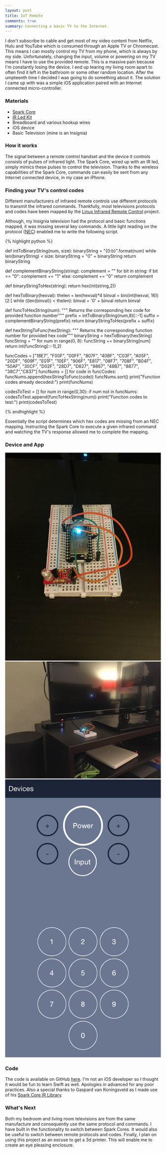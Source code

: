 ```yaml
---
layout: post
title: IoT Remote
comments: true
summary: Connecting a basic TV to the Internet.
---
```


I don't subscribe to cable and get most of my video content from Netflix, Hulu and YouTube which is consumed through an Apple TV or Chromecast. This means I can mostly control my TV from my phone, which is always by my side. Unfortunately, changing the input, volume or powering on my TV means I have to use the provided remote. This is a massive pain because I'm constantly losing the device. I end up tearing my living room apart to often find it left in the bathroom or some other random location. After the umpteenth time I decided I was going to do something about it. The solution I came up with was a simple iOS application paired with an Internet connected micro-controller.

### Materials

* <a href="https://www.spark.io/">Spark Core</a>
* <a href="https://www.sparkfun.com/products/10732/">IR Led Kit</a>
* Breadboard and various hookup wires
* iOS device
* Basic Television (mine is an Insignia)

### How it works

The signal between a remote control handset and the device it controls consists of pulses of infrared light. The Spark Core, wired up with an IR led, simply mimics these pulses to control the television. Thanks to the wireless capabilities of the Spark Core, commands can easily be sent from any Internet connected device, in my case an iPhone.

### Finding your TV's control codes

Different manufacturers of infrared remote controls use different protocols to transmit the infrared commands. Thankfully, most televisions protocols and codes have been mapped by the <a href="http://www.lirc.org/">Linux Infrared Remote Control</a> project. 

Although, my Insignia television had the protocol and basic functions mapped, it was missing several key commands. A little light reading on the protocol (<a href="http://www.circuitvalley.com/2013/09/nec-protocol-ir-infrared-remote-control.html">NEC</a>) enabled me to write the following script. 

{% highlight python %}

def intToBinaryString(num, size):
  binaryString = "{0:b}".format(num)
  while len(binaryString) < size:
    binaryString = "0" + binaryString
  return binaryString


def complementBinaryString(string):
  complement = ""
  for bit in string:
    if bit == "0":
      complement += "1"
    else:
      complement += "0"
  return complement

def binaryStringToHex(string):
  return hex(int(string,2))

def hexToBinary(hexval):
        thelen = len(hexval)*4
        binval = bin(int(hexval, 16))[2:]
        while ((len(binval)) < thelen):
            binval = '0' + binval
        return binval

def funcToHexString(num):
  """ Returns the corresponding hex code for provided function number"""
  prefix = intToBinaryString(num,8)[::-1]
  suffix = complementBinaryString(prefix)
  return binaryStringToHex(prefix + suffix)

def hexStringToFunc(hexString):
  """ Returns the corresponding function number for provided hex code"""
  binaryString = hexToBinary(hexString)
  funcString = ""
  for num in range(0, 8):
    funcString += binaryString[num]
  return int(funcString[::-1],2)

funcCodes = ["18E7", "F00F", "00FF", "807F", "40BF", "C03F", "A05F", "20DF", "609F", "E01F", "10EF", "906F", "E817", "08F7", "708F", "B04F", "50AF", "30CF", "D02F", "28D7", "D827", "9867", "48B7", "8877", "38C7","C837"]
funcNums = []
for code in funcCodes:
  funcNums.append(hexStringToFunc(code))
funcNums.sort()
print("Function codes already decoded:")
print(funcNums)

codesToTest = []
for num in range(0,30):
  if num not in funcNums:
    codesToTest.append(funcToHexString(num))
print("Function codes to test:")
print(codesToTest)

{% endhighlight %}

Essentially the script determines which hex codes are missing from an NEC mapping. Instructing the Spark Core to execute a given infrared command and watching the TV's response allowed me to complete the mapping.

### Device and App

![remote close up](/public/images/remote-1.JPG)
![remote and tv](/public/images/remote-2.JPG)
![app](/public/images/remote-3.PNG)

### Code

The code is available on GitHub <a href="https://github.com/grouma/TVRemote">here</a>. I'm not an iOS developer so I thought it would be fun to learn Swift as well. Apologies in advanced for any poor practices. Also a special thanks to Gaspard van Koningsveld as I made use of his <a href="https://github.com/qwertzguy/Spark-Core-IRremote">Spark Core IR Library</a>.

### What's Next

Both my bedroom and living room televisions are from the same manufacture and consequently use the same protocol and commands. I have built in the functionality to switch between Spark Cores. It would also be useful to switch between remote protocols and codes. Finally, I plan on using this project as an excuse to get a 3d printer. This will enable me to create an eye pleasing enclosure. 
